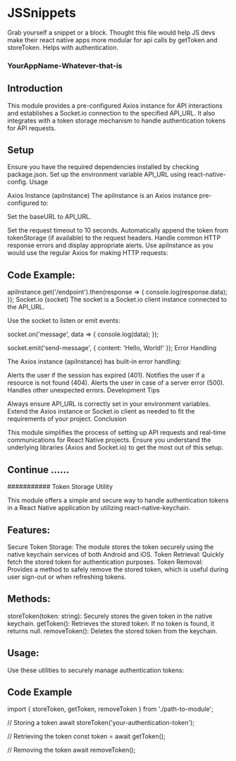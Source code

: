 # JSSnippets
Grab yourself a snippet or a block. Thought this file would help JS devs make their react native apps more modular for api calls by getToken and storeToken. Helps with authentication. 

### YourAppName-Whatever-that-is

## Introduction

This module provides a pre-configured Axios instance for API interactions and establishes a Socket.io connection to the specified API_URL. It also integrates with a token storage mechanism to handle authentication tokens for API requests.

## Setup

Ensure you have the required dependencies installed by checking package.json.
Set up the environment variable API_URL using react-native-config.
Usage

Axios Instance (apiInstance)
The apiInstance is an Axios instance pre-configured to:

Set the baseURL to API_URL.

Set the request timeout to 10 seconds.
Automatically append the token from tokenStorage (if available) to the request headers.
Handle common HTTP response errors and display appropriate alerts.
Use apiInstance as you would use the regular Axios for making HTTP requests:

## Code Example: 

apiInstance.get('/endpoint').then(response => {
  console.log(response.data);
});
Socket.io (socket)
The socket is a Socket.io client instance connected to the API_URL.

Use the socket to listen or emit events:

socket.on('message', data => {
  console.log(data);
});

socket.emit('send-message', { content: 'Hello, World!' });
Error Handling

The Axios instance (apiInstance) has built-in error handling:

Alerts the user if the session has expired (401).
Notifies the user if a resource is not found (404).
Alerts the user in case of a server error (500).
Handles other unexpected errors.
Development Tips

Always ensure API_URL is correctly set in your environment variables.
Extend the Axios instance or Socket.io client as needed to fit the requirements of your project.
Conclusion

This module simplifies the process of setting up API requests and real-time communications for React Native projects. Ensure you understand the underlying libraries (Axios and Socket.io) to get the most out of this setup.

## Continue ......

########### Token Storage Utility

This module offers a simple and secure way to handle authentication tokens in a React Native application by utilizing react-native-keychain.

## Features:
Secure Token Storage: The module stores the token securely using the native keychain services of both Android and iOS.
Token Retrieval: Quickly fetch the stored token for authentication purposes.
Token Removal: Provides a method to safely remove the stored token, which is useful during user sign-out or when refreshing tokens.

## Methods:
storeToken(token: string): Securely stores the given token in the native keychain.
getToken(): Retrieves the stored token. If no token is found, it returns null.
removeToken(): Deletes the stored token from the keychain.

## Usage:
Use these utilities to securely manage authentication tokens:

## Code Example

import { storeToken, getToken, removeToken } from './path-to-module';

// Storing a token
await storeToken('your-authentication-token');

// Retrieving the token
const token = await getToken();

// Removing the token
await removeToken();


